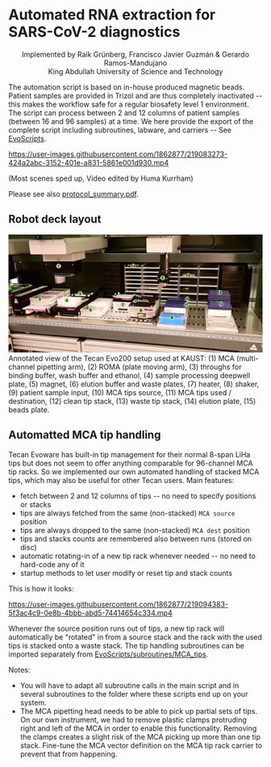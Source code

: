 # Automated RNA extraction for SARS-CoV-2 diagnostics
<p align=center>
Implemented by Raik Grünberg, Francisco Javier Guzmán & Gerardo Ramos-Mandujano<br>
King Abdullah University of Science and Technology
</p>

The automation script is based on in-house produced magnetic beads. Patient samples are provided in Trizol and are thus completely inactivated -- this makes the workflow safe for a regular biosafety level 1 environment. The script can process between 2 and 12 columns of patient samples (between 16 and 96 samples) at a time. We here provide the export of the complete script including subroutines, labware, and carriers -- See [EvoScripts](EvoScripts).

https://user-images.githubusercontent.com/1862877/219083273-424a2abc-3152-401e-a831-5861e001d930.mp4

(Most scenes sped up, Video edited by Huma Kurrham)

Please see also [protocol_summary.pdf](./protocol_summary.pdf).

## Robot deck layout
![Deck Layout](./images/deck_annotated.png)
Annotated view of the Tecan Evo200 setup used at KAUST:
(1) MCA (multi-channel pipetting arm), (2) ROMA (plate moving arm), (3) throughs for binding buffer, wash buffer and ethanol, (4) sample processing deepwell plate, (5) magnet, (6) elution buffer and waste plates, (7) heater, (8) shaker, (9) patient sample input, (10) MCA tips source, (11) MCA tips used / destination, (12) clean tip stack, (13) waste tip stack, (14) elution plate, (15) beads plate. 


## Automatted MCA tip handling

Tecan Evoware has built-in tip management for their normal 8-span LiHa tips but does not seem to offer anything comparable for 96-channel MCA tip racks. So we implemented our own automated handling of stacked MCA tips, which may also be useful for other Tecan users. Main features:

* fetch between 2 and 12 columns of tips -- no need to specify positions or stacks
* tips are always fetched from the same (non-stacked) `MCA source` position
* tips are always dropped to the same (non-stacked) `MCA dest` position
* tips and stacks counts are remembered also between runs (stored on disc)
* automatic rotating-in of a new tip rack whenever needed -- no need to hard-code any of it
* startup methods to let user modify or reset tip and stack counts

This is how it looks:


https://user-images.githubusercontent.com/1862877/219094383-5f3ac4c9-0e8b-4bbb-abd5-74414654c334.mp4

Whenever the source position runs out of tips, a new tip rack will automatically be "rotated" in from a source stack and the rack with the used tips is stacked onto a waste stack. The tip handling subroutines can be imported separately from [EvoScripts/subroutines/MCA_tips](EvoScripts/subroutines/MCA_tips). 

Notes:
  - You will have to adapt all subroutine calls in the main script and in several subroutines to the folder where these scripts end up on your system. 
  - The MCA pipetting head needs to be able to pick up partial sets of tips. On our own instrument, we had to remove  plastic clamps protruding right and left of the MCA in order to enable this functionality. Removing the clamps creates a slight risk of the MCA picking up more than one tip stack. Fine-tune the MCA vector definition on the MCA tip rack carrier to prevent that from happening.


